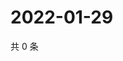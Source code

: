 # 2022-01-29

共 0 条

<!-- BEGIN WEIBO -->
<!-- 最后更新时间 Sat Jan 29 2022 21:05:59 GMT+0800 (China Standard Time) -->

<!-- END WEIBO -->
